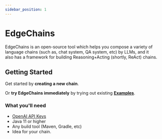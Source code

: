 ```yaml
---
sidebar_position: 1
---
```


# EdgeChains

EdgeChains is an open-source tool which helps you compose a variety of language chains (such as, chat system, QA system, etc) by LLMs, and it also has a framework for building  Reasoning+Acting (shortly, ReAct) chains.

## Getting Started

Get started by **creating a new chain**.

Or **try EdgeChains immediately** by trying out existing **[Examples](https://www.arakoo.ai/doc/category/Examples)**.

### What you'll need

- [OpenAI API Keys](https://platform.openai.com/account/api-keys)
- Java 11 or higher
- Any build tool (Maven, Gradle, etc)
- Idea for your chain.